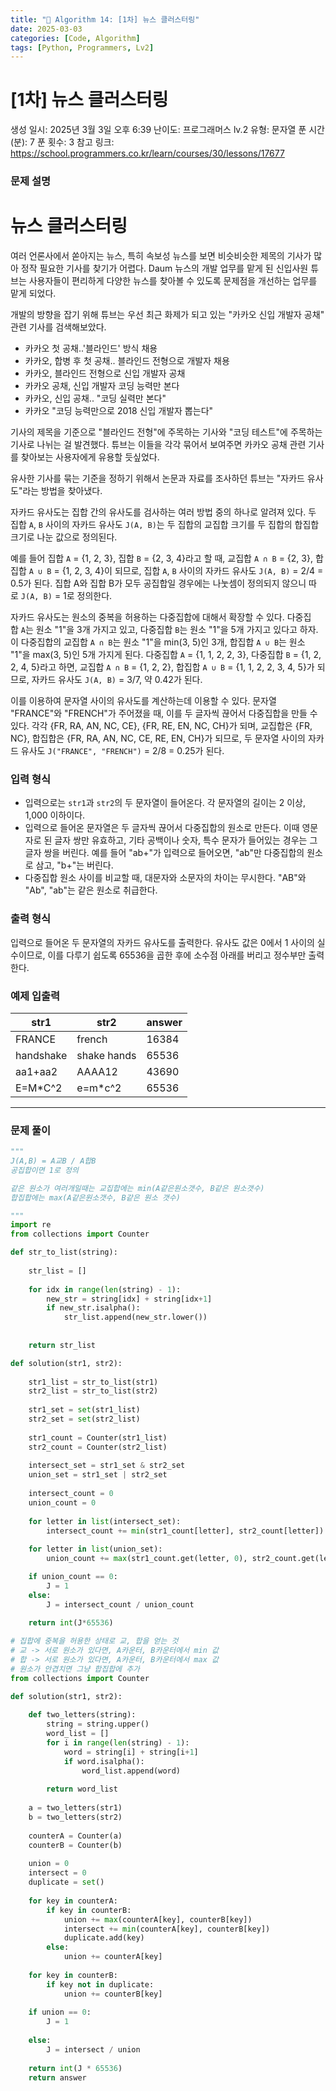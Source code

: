```yaml
---
title: "🧠 Algorithm 14: [1차] 뉴스 클러스터링"
date: 2025-03-03
categories: [Code, Algorithm]
tags: [Python, Programmers, Lv2]
---
```


# [1차] 뉴스 클러스터링

생성 일시: 2025년 3월 3일 오후 6:39
난이도: 프로그래머스 lv.2
유형: 문자열
푼 시간 (분): 7
푼 횟수: 3
참고 링크: https://school.programmers.co.kr/learn/courses/30/lessons/17677

### **문제 설명**

# **뉴스 클러스터링**

여러 언론사에서 쏟아지는 뉴스, 특히 속보성 뉴스를 보면 비슷비슷한 제목의 기사가 많아 정작 필요한 기사를 찾기가 어렵다. Daum 뉴스의 개발 업무를 맡게 된 신입사원 튜브는 사용자들이 편리하게 다양한 뉴스를 찾아볼 수 있도록 문제점을 개선하는 업무를 맡게 되었다.

개발의 방향을 잡기 위해 튜브는 우선 최근 화제가 되고 있는 "카카오 신입 개발자 공채" 관련 기사를 검색해보았다.

- 카카오 첫 공채..'블라인드' 방식 채용
- 카카오, 합병 후 첫 공채.. 블라인드 전형으로 개발자 채용
- 카카오, 블라인드 전형으로 신입 개발자 공채
- 카카오 공채, 신입 개발자 코딩 능력만 본다
- 카카오, 신입 공채.. "코딩 실력만 본다"
- 카카오 "코딩 능력만으로 2018 신입 개발자 뽑는다"

기사의 제목을 기준으로 "블라인드 전형"에 주목하는 기사와 "코딩 테스트"에 주목하는 기사로 나뉘는 걸 발견했다. 튜브는 이들을 각각 묶어서 보여주면 카카오 공채 관련 기사를 찾아보는 사용자에게 유용할 듯싶었다.

유사한 기사를 묶는 기준을 정하기 위해서 논문과 자료를 조사하던 튜브는 "자카드 유사도"라는 방법을 찾아냈다.

자카드 유사도는 집합 간의 유사도를 검사하는 여러 방법 중의 하나로 알려져 있다. 두 집합 `A`, `B` 사이의 자카드 유사도 `J(A, B)`는 두 집합의 교집합 크기를 두 집합의 합집합 크기로 나눈 값으로 정의된다.

예를 들어 집합 `A` = {1, 2, 3}, 집합 `B` = {2, 3, 4}라고 할 때, 교집합 `A ∩ B` = {2, 3}, 합집합 `A ∪ B` = {1, 2, 3, 4}이 되므로, 집합 `A`, `B` 사이의 자카드 유사도 `J(A, B)` = 2/4 = 0.5가 된다. 집합 A와 집합 B가 모두 공집합일 경우에는 나눗셈이 정의되지 않으니 따로 `J(A, B)` = 1로 정의한다.

자카드 유사도는 원소의 중복을 허용하는 다중집합에 대해서 확장할 수 있다. 다중집합 `A`는 원소 "1"을 3개 가지고 있고, 다중집합 `B`는 원소 "1"을 5개 가지고 있다고 하자. 이 다중집합의 교집합 `A ∩ B`는 원소 "1"을 min(3, 5)인 3개, 합집합 `A ∪ B`는 원소 "1"을 max(3, 5)인 5개 가지게 된다. 다중집합 `A` = {1, 1, 2, 2, 3}, 다중집합 `B` = {1, 2, 2, 4, 5}라고 하면, 교집합 `A ∩ B` = {1, 2, 2}, 합집합 `A ∪ B` = {1, 1, 2, 2, 3, 4, 5}가 되므로, 자카드 유사도 `J(A, B)` = 3/7, 약 0.42가 된다.

이를 이용하여 문자열 사이의 유사도를 계산하는데 이용할 수 있다. 문자열 "FRANCE"와 "FRENCH"가 주어졌을 때, 이를 두 글자씩 끊어서 다중집합을 만들 수 있다. 각각 {FR, RA, AN, NC, CE}, {FR, RE, EN, NC, CH}가 되며, 교집합은 {FR, NC}, 합집합은 {FR, RA, AN, NC, CE, RE, EN, CH}가 되므로, 두 문자열 사이의 자카드 유사도 `J("FRANCE", "FRENCH")` = 2/8 = 0.25가 된다.

### **입력 형식**

- 입력으로는 `str1`과 `str2`의 두 문자열이 들어온다. 각 문자열의 길이는 2 이상, 1,000 이하이다.
- 입력으로 들어온 문자열은 두 글자씩 끊어서 다중집합의 원소로 만든다. 이때 영문자로 된 글자 쌍만 유효하고, 기타 공백이나 숫자, 특수 문자가 들어있는 경우는 그 글자 쌍을 버린다. 예를 들어 "ab+"가 입력으로 들어오면, "ab"만 다중집합의 원소로 삼고, "b+"는 버린다.
- 다중집합 원소 사이를 비교할 때, 대문자와 소문자의 차이는 무시한다. "AB"와 "Ab", "ab"는 같은 원소로 취급한다.

### **출력 형식**

입력으로 들어온 두 문자열의 자카드 유사도를 출력한다. 유사도 값은 0에서 1 사이의 실수이므로, 이를 다루기 쉽도록 65536을 곱한 후에 소수점 아래를 버리고 정수부만 출력한다.

### **예제 입출력**

| str1 | str2 | answer |
| --- | --- | --- |
| FRANCE | french | 16384 |
| handshake | shake hands | 65536 |
| aa1+aa2 | AAAA12 | 43690 |
| E=M*C^2 | e=m*c^2 | 65536 |

---

### 문제 풀이

```python
"""
J(A,B) = A교B / A합B
공집합이면 1로 정의

같은 원소가 여러개일때는 교집합에는 min(A같은원소갯수, B같은 원소갯수)
합집합에는 max(A같은원소갯수, B같은 원소 갯수)

"""
import re
from collections import Counter

def str_to_list(string):
    
    str_list = []
    
    for idx in range(len(string) - 1):
        new_str = string[idx] + string[idx+1]
        if new_str.isalpha():
            str_list.append(new_str.lower())
        
    
    return str_list

def solution(str1, str2):
    
    str1_list = str_to_list(str1)
    str2_list = str_to_list(str2)
    
    str1_set = set(str1_list)
    str2_set = set(str2_list)
    
    str1_count = Counter(str1_list)
    str2_count = Counter(str2_list)
    
    intersect_set = str1_set & str2_set
    union_set = str1_set | str2_set
    
    intersect_count = 0
    union_count = 0
    
    for letter in list(intersect_set):
        intersect_count += min(str1_count[letter], str2_count[letter])
        
    for letter in list(union_set):
        union_count += max(str1_count.get(letter, 0), str2_count.get(letter, 0))

    if union_count == 0:
        J = 1
    else:
        J = intersect_count / union_count
    
    return int(J*65536)
```

```python
# 집합에 중복을 허용한 상태로 교, 합을 얻는 것
# 교 -> 서로 원소가 있다면, A카운터, B카운터에서 min 값
# 합 -> 서로 원소가 있다면, A카운터, B카운터에서 max 값
# 원소가 안겹치면 그냥 합집합에 추가
from collections import Counter

def solution(str1, str2):
    
    def two_letters(string):
        string = string.upper()
        word_list = []
        for i in range(len(string) - 1):
            word = string[i] + string[i+1]
            if word.isalpha():
                word_list.append(word)
                
        return word_list
        
    a = two_letters(str1)
    b = two_letters(str2)
    
    counterA = Counter(a)
    counterB = Counter(b)
    
    union = 0
    intersect = 0
    duplicate = set()
    
    for key in counterA:
        if key in counterB:
            union += max(counterA[key], counterB[key])
            intersect += min(counterA[key], counterB[key])
            duplicate.add(key)
        else:
            union += counterA[key]
            
    for key in counterB:
        if key not in duplicate:
            union += counterB[key]
    
    if union == 0:
        J = 1
        
    else:
        J = intersect / union
        
    return int(J * 65536)
    return answer
```